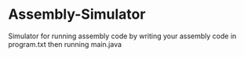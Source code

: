 # Assembly-Simulator
Simulator for running assembly code by writing your assembly code in program.txt then running main.java
